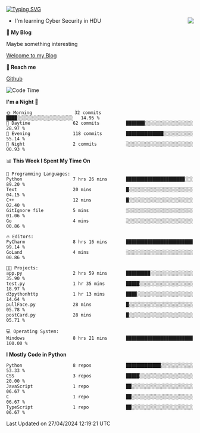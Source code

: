 [![Typing SVG](https://readme-typing-svg.herokuapp.com?font=Fira+Code&pause=1000&random=false&width=450&height=60&lines=Hello+%F0%9F%91%8B%F0%9F%8F%BB;I'm+JBNRZ)](https://git.io/typing-svg)

<a href="#">
  <img align="right" src="https://github-readme-stats.vercel.app/api?username=JBNRZ&show_icons=true&bg_color=15,f2f7fd,E0EAFC" />
</a>

- I'm learning Cyber Security in HDU

 **🌱 My Blog**

Maybe something interesting

[Welcome to my Blog](https://jbnrz.com.cn/)

 **💬 Reach me** 

[Github](https://github.com/JBNRZ)


<!--START_SECTION:waka-->
![Code Time](http://img.shields.io/badge/Code%20Time-431%20hrs%207%20mins-blue)

**I'm a Night 🦉** 

```text
🌞 Morning                32 commits          ████░░░░░░░░░░░░░░░░░░░░░   14.95 % 
🌆 Daytime                62 commits          ███████░░░░░░░░░░░░░░░░░░   28.97 % 
🌃 Evening                118 commits         ██████████████░░░░░░░░░░░   55.14 % 
🌙 Night                  2 commits           ░░░░░░░░░░░░░░░░░░░░░░░░░   00.93 % 
```


📊 **This Week I Spent My Time On** 

```text
💬 Programming Languages: 
Python                   7 hrs 26 mins       ██████████████████████░░░   89.20 % 
Text                     20 mins             █░░░░░░░░░░░░░░░░░░░░░░░░   04.15 % 
C++                      12 mins             █░░░░░░░░░░░░░░░░░░░░░░░░   02.40 % 
GitIgnore file           5 mins              ░░░░░░░░░░░░░░░░░░░░░░░░░   01.06 % 
Go                       4 mins              ░░░░░░░░░░░░░░░░░░░░░░░░░   00.86 % 

🔥 Editors: 
PyCharm                  8 hrs 16 mins       █████████████████████████   99.14 % 
GoLand                   4 mins              ░░░░░░░░░░░░░░░░░░░░░░░░░   00.86 % 

🐱‍💻 Projects: 
app.py                   2 hrs 59 mins       █████████░░░░░░░░░░░░░░░░   35.90 % 
test.py                  1 hr 35 mins        █████░░░░░░░░░░░░░░░░░░░░   18.97 % 
d3pythonhttp             1 hr 13 mins        ████░░░░░░░░░░░░░░░░░░░░░   14.64 % 
pullFace.py              28 mins             █░░░░░░░░░░░░░░░░░░░░░░░░   05.78 % 
postCard.py              28 mins             █░░░░░░░░░░░░░░░░░░░░░░░░   05.71 % 

💻 Operating System: 
Windows                  8 hrs 21 mins       █████████████████████████   100.00 % 
```

**I Mostly Code in Python** 

```text
Python                   8 repos             █████████████░░░░░░░░░░░░   53.33 % 
CSS                      3 repos             █████░░░░░░░░░░░░░░░░░░░░   20.00 % 
JavaScript               1 repo              ██░░░░░░░░░░░░░░░░░░░░░░░   06.67 % 
C                        1 repo              ██░░░░░░░░░░░░░░░░░░░░░░░   06.67 % 
TypeScript               1 repo              ██░░░░░░░░░░░░░░░░░░░░░░░   06.67 % 
```




 Last Updated on 27/04/2024 12:19:21 UTC
<!--END_SECTION:waka-->
